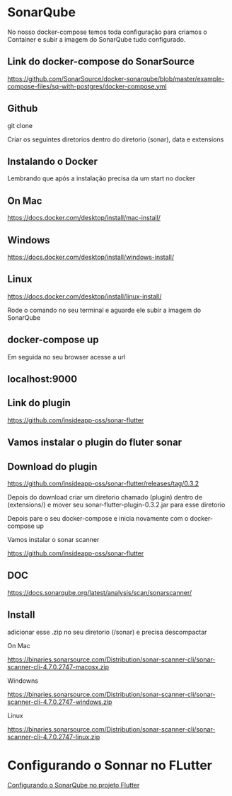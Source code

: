 # SonarQube

No nosso docker-compose temos toda configuração para criamos o Container e subir a imagem do SonarQube tudo configurado.

## Link do docker-compose do SonarSource

https://github.com/SonarSource/docker-sonarqube/blob/master/example-compose-files/sq-with-postgres/docker-compose.yml

## Github

git clone 

Criar os seguintes diretorios dentro do diretorio (sonar), data e extensions

## Instalando o Docker 

Lembrando que após a instalação precisa da um start no docker

## On Mac

https://docs.docker.com/desktop/install/mac-install/

## Windows

https://docs.docker.com/desktop/install/windows-install/

## Linux

https://docs.docker.com/desktop/install/linux-install/

Rode o comando no seu terminal e aguarde ele subir a imagem do SonarQube

## docker-compose up

Em seguida no seu browser acesse a url 

## localhost:9000

## Link do plugin

https://github.com/insideapp-oss/sonar-flutter

## Vamos instalar o plugin do fluter sonar

## Download do plugin

https://github.com/insideapp-oss/sonar-flutter/releases/tag/0.3.2

Depois do download criar um diretorio chamado (plugin) dentro de (extensions/) e mover seu sonar-flutter-plugin-0.3.2.jar para esse diretorio

Depois pare o seu docker-compose e inicia novamente com o docker-compose up

Vamos instalar o sonar scanner 

https://github.com/insideapp-oss/sonar-flutter


## DOC

https://docs.sonarqube.org/latest/analysis/scan/sonarscanner/

## Install

adicionar esse .zip no seu diretorio (/sonar) e precisa descompactar

On Mac

https://binaries.sonarsource.com/Distribution/sonar-scanner-cli/sonar-scanner-cli-4.7.0.2747-macosx.zip

Windowns

https://binaries.sonarsource.com/Distribution/sonar-scanner-cli/sonar-scanner-cli-4.7.0.2747-windows.zip

Linux

https://binaries.sonarsource.com/Distribution/sonar-scanner-cli/sonar-scanner-cli-4.7.0.2747-linux.zip

# Configurando o Sonnar no FLutter

<a href="FLUTTER.md">Configurando o SonarQube no projeto Flutter</a>